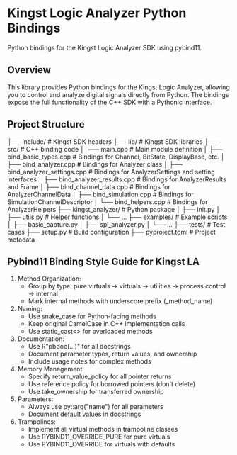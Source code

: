 # Kingst Logic Analyzer Python Bindings

Python bindings for the Kingst Logic Analyzer SDK using pybind11.

## Overview

This library provides Python bindings for the Kingst Logic Analyzer, allowing you to control and analyze digital signals directly from Python. The bindings expose the full functionality of the C++ SDK with a Pythonic interface.


## Project  Structure

├── include/ # Kingst SDK headers
├── lib/ # Kingst SDK libraries
├── src/ # C++ binding code
│ ├── main.cpp                    # Main module definition
│ ├── bind_basic_types.cpp        # Bindings for Channel, BitState, DisplayBase, etc.
│ ├── bind_analyzer.cpp           # Bindings for Analyzer class
│ ├── bind_analyzer_settings.cpp  # Bindings for AnalyzerSettings and setting interfaces
│ ├── bind_analyzer_results.cpp   # Bindings for AnalyzerResults and Frame
│ ├── bind_channel_data.cpp       # Bindings for AnalyzerChannelData
│ ├── bind_simulation.cpp         # Bindings for SimulationChannelDescriptor
│ └── bind_helpers.cpp            # Bindings for AnalyzerHelpers
├── kingst_analyzer/ # Python package
│ ├── init.py
│ ├── utils.py # Helper functions
│ └── ...
├── examples/ # Example scripts
│ ├── basic_capture.py
│ ├── spi_analyzer.py
│ └── ...
├── tests/ # Test cases
├── setup.py # Build configuration
├── pyproject.toml # Project metadata

## Pybind11 Binding Style Guide for Kingst LA

1. Method Organization:
   - Group by type: pure virtuals → virtuals → utilities → process control → internal
   - Mark internal methods with underscore prefix (_method_name)
2. Naming:
   - Use snake_case for Python-facing methods
   - Keep original CamelCase in C++ implementation calls
   - Use static_cast<> for overloaded methods
3. Documentation:
   - Use R"pbdoc(...)" for all docstrings
   - Document parameter types, return values, and ownership
   - Include usage notes for complex methods
4. Memory Management:
   - Specify return_value_policy for all pointer returns
   - Use reference policy for borrowed pointers (don't delete)
   - Use take_ownership for transferred ownership
5. Parameters:
   - Always use py::arg("name") for all parameters
   - Document default values in docstrings
6. Trampolines:
   - Implement all virtual methods in trampoline classes
   - Use PYBIND11_OVERRIDE_PURE for pure virtuals
   - Use PYBIND11_OVERRIDE for virtuals with defaults